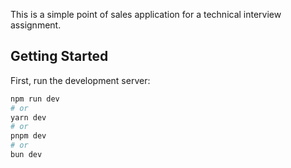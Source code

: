 This is a simple point of sales application for a technical interview assignment.

## Getting Started

First, run the development server:

```bash
npm run dev
# or
yarn dev
# or
pnpm dev
# or
bun dev
```